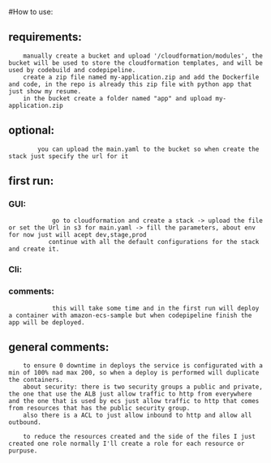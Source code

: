 #How to use:
##    requirements:
        manually create a bucket and upload '/cloudformation/modules', the bucket will be used to store the cloudformation templates, and will be used by codebuild and codepipeline.
        create a zip file named my-application.zip and add the Dockerfile and code, in the repo is already this zip file with python app that just show my resume.
        in the bucket create a folder named "app" and upload my-application.zip
##        optional:
            you can upload the main.yaml to the bucket so when create the stack just specify the url for it
    
##    first run:
###       GUI:
                go to cloudformation and create a stack -> upload the file or set the Url in s3 for main.yaml -> fill the parameters, about env for now just will acept dev,stage,prod
               continue with all the default configurations for the stack and create it.
###        Cli:
###        comments:
                this will take some time and in the first run will deploy a container with amazon-ecs-sample but when codepipeline finish the app will be deployed.
##  general comments:
        to ensure 0 downtime in deploys the service is configurated with a min of 100% nad max 200, so when a deploy is performed will duplicate the containers.
        about security: there is two security groups a public and private, the one that use the ALB just allow traffic to http from everywhere and the one that is used by ecs just allow traffic to http that comes from resources that has the public security group.
        also there is a ACL to just allow inbound to http and allow all outbound.

        to reduce the resources created and the side of the files I just created one role normally I'll create a role for each resource or purpuse. 

